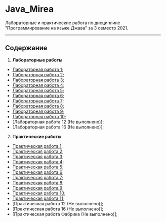 # Java_Mirea
Лабораторные и практические работа по дисциплине "Программирование на языке Джава" за 3 семестр 2021.

----
## Содержание
1.  **Лабораторные работы**
  + [Лабораторная работа 1](https://github.com/Biliwiske/Java_3_semestr/tree/main/Laba_1);
  + [Лабораторная работа 2](https://github.com/Biliwiske/Java_3_semestr/tree/main/Laba_2);
  + [Лабораторная работа 3](https://github.com/Biliwiske/Java_3_semestr/tree/main/Laba_3);
  + [Лабораторная работа 4](https://github.com/Biliwiske/Java_3_semestr/tree/main/Laba_4);
  + [Лабораторная работа 5](https://github.com/Biliwiske/Java_3_semestr/tree/main/Laba_5);
  + [Лабораторная работа 6](https://github.com/Biliwiske/Java_3_semestr/tree/main/Laba_6);
  + [Лабораторная работа 7](https://github.com/Biliwiske/Java_3_semestr/tree/main/Laba_7);
  + [Лабораторная работа 8](https://github.com/Biliwiske/Java_3_semestr/tree/main/Laba_8);
  + [Лабораторная работа 9](https://github.com/Biliwiske/Java_3_semestr/tree/main/Laba_9);
  + [Лабораторная работа 10](https://github.com/Biliwiske/Java_3_semestr/tree/main/Laba_10);
  + [Лабораторная работа 12 (Не выполнено)];
  + [Лабораторная работа 16 (Не выполнено)];
2. **Практические работы**
  + [Практическая работа 1](https://github.com/Biliwiske/Java_3_semestr/tree/main/Practica_1);
  + [Практическая работа 2](https://github.com/Biliwiske/Java_3_semestr/tree/main/Practica_2);
  + [Практическая работа 3](https://github.com/Biliwiske/Java_3_semestr/tree/main/Practica_3);
  + [Практическая работа 4](https://github.com/Biliwiske/Java_3_semestr/tree/main/Practica_4);
  + [Практическая работа 5](https://github.com/Biliwiske/Java_3_semestr/tree/main/Practica_5);
  + [Практическая работа 6](https://github.com/Biliwiske/Java_3_semestr/tree/main/Practica_6);
  + [Практическая работа 7](https://github.com/Biliwiske/Java_3_semestr/tree/main/Practica_7);
  + [Практическая работа 8](https://github.com/Biliwiske/Java_3_semestr/tree/main/Practica_8);
  + [Практическая работа 9](https://github.com/Biliwiske/Java_3_semestr/tree/main/Practica_9);
  + [Практическая работа 10](https://github.com/Biliwiske/Java_3_semestr/tree/main/Practica_10);
  + [Практическая работа 11](https://github.com/Biliwiske/Java_3_semestr/tree/main/Practica_11);
  + [Практическая работа 12 (Не выполнено)];
  + [Практическая работа 16 (Не выполнено)];
  + [Практическая работа Фабрика (Не выполнено)];
